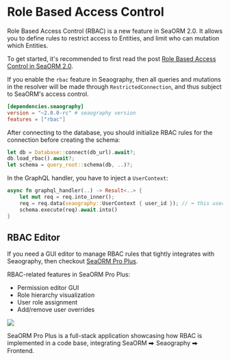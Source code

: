 # Role Based Access Control

Role Based Access Control (RBAC) is a new feature in SeaORM 2.0. It allows you to define rules to restrict access to Entities, and limit who can mutation which Entities.

To get started, it's recommended to first read the post [Role Based Access Control in SeaORM 2.0](https://www.sea-ql.org/blog/2025-09-30-sea-orm-rbac/).

If you enable the `rbac` feature in Seaography, then all queries and mutations in the resolver will be made through `RestrictedConnection`, and thus subject to SeaORM's access control.

```toml title="Cargo.toml"
[dependencies.seaography]
version = "~2.0.0-rc" # seaography version
features = ["rbac"]
```

After connecting to the database, you should initialize RBAC rules for the connection before creating the schema:

```rust
let db = Database::connect(db_url).await?;
db.load_rbac().await?;
let schema = query_root::schema(db, ..)?;
```

In the GraphQL handler, you have to inject a `UserContext`:

```rust
async fn graphql_handler(..) -> Result<..> {
    let mut req = req.into_inner();
    req = req.data(seaography::UserContext { user_id }); // ⬅ this user id is used by RBAC engine
    schema.execute(req).await.into()
}
```

## RBAC Editor

If you need a GUI editor to manage RBAC rules that tightly integrates with Seaography, then checkout [SeaORM Pro Plus](https://www.sea-ql.org/preview/pr-154/sea-orm-pro/docs/rbac/role-permissions/).

RBAC-related features in SeaORM Pro Plus:

+ Permission editor GUI
+ Role hierarchy visualization
+ User role assignment
+ Add/remove user overrides

![](https://www.sea-ql.org/blog/img/sea-orm-pro-rbac-editor-light.png#light)

<!-- ![](https://www.sea-ql.org/blog/img/sea-orm-pro-rbac-editor-dark.png#dark) -->

SeaORM Pro Plus is a full-stack application showcasing how RBAC is implemented in a code base, integrating SeaORM ⮕ Seaography ⮕ Frontend.